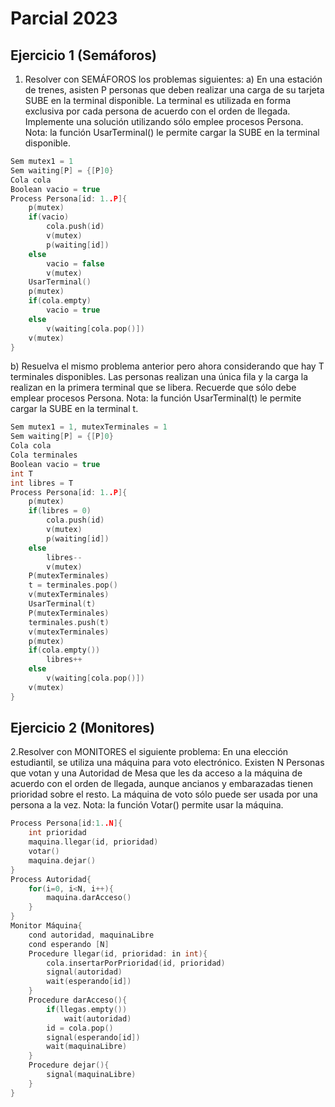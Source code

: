 # Parcial 2023

## Ejercicio 1 (Semáforos)
1. Resolver con SEMÁFOROS los problemas siguientes:
a) En una estación de trenes, asisten P personas que deben realizar una carga de su tarjeta SUBE en la terminal
disponible. La terminal es utilizada en forma exclusiva por cada persona de acuerdo con el orden de llegada.
Implemente una solución utilizando sólo emplee procesos Persona. Nota: la función UsarTerminal() le permite cargar
la SUBE en la terminal disponible. 

```cpp
Sem mutex1 = 1
Sem waiting[P] = {[P]0}
Cola cola
Boolean vacio = true
Process Persona[id: 1..P]{
    p(mutex)
    if(vacio)
        cola.push(id)
        v(mutex)
        p(waiting[id])
    else
        vacio = false
        v(mutex)
    UsarTerminal()
    p(mutex)
    if(cola.empty)
        vacio = true
    else
        v(waiting[cola.pop()])
    v(mutex)
}
```
b) Resuelva el mismo problema anterior pero ahora considerando que hay T terminales disponibles. Las personas
realizan una única fila y la carga la realizan en la primera terminal que se libera. Recuerde que sólo debe emplear
procesos Persona. Nota: la función UsarTerminal(t) le permite cargar la SUBE en la terminal t.
```cpp
Sem mutex1 = 1, mutexTerminales = 1
Sem waiting[P] = {[P]0}
Cola cola
Cola terminales
Boolean vacio = true
int T
int libres = T 
Process Persona[id: 1..P]{
    p(mutex)
    if(libres = 0)
        cola.push(id)
        v(mutex)
        p(waiting[id])
    else
        libres--
        v(mutex)
    P(mutexTerminales)
    t = terminales.pop()
    v(mutexTerminales)
    UsarTerminal(t)
    P(mutexTerminales)
    terminales.push(t)
    v(mutexTerminales)
    p(mutex)
    if(cola.empty())
        libres++
    else
        v(waiting[cola.pop()])
    v(mutex)
}
```

## Ejercicio 2 (Monitores)
2.Resolver con MONITORES el siguiente problema: En una elección estudiantil, se utiliza una máquina para voto
electrónico. Existen N Personas que votan y una Autoridad de Mesa que les da acceso a la máquina de acuerdo con el
orden de llegada, aunque ancianos y embarazadas tienen prioridad sobre el resto. La máquina de voto sólo puede ser
usada por una persona a la vez. Nota: la función Votar() permite usar la máquina.
```cpp
Process Persona[id:1..N]{
    int prioridad 
    maquina.llegar(id, prioridad)
    votar()
    maquina.dejar()
}
Process Autoridad{
    for(i=0, i<N, i++){
        maquina.darAcceso()
    }
}
Monitor Máquina{
    cond autoridad, maquinaLibre
    cond esperando [N]
    Procedure llegar(id, prioridad: in int){
        cola.insertarPorPrioridad(id, prioridad)
        signal(autoridad)
        wait(esperando[id])
    }
    Procedure darAcceso(){
        if(llegas.empty())
            wait(autoridad)
        id = cola.pop()
        signal(esperando[id])
        wait(maquinaLibre)
    }
    Procedure dejar(){
        signal(maquinaLibre)
    }
}
```